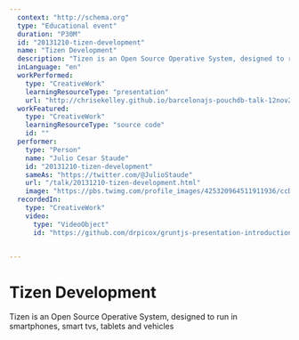 ```yaml
---
  context: "http://schema.org"
  type: "Educational event"
  duration: "P30M"
  id: "20131210-tizen-development"
  name: "Tizen Development"
  description: "Tizen is an Open Source Operative System, designed to run in smartphones, smart tvs, tablets and vehicles"
  inLanguage: "en"
  workPerformed: 
    type: "CreativeWork"
    learningResourceType: "presentation"
    url: "http://chrisekelley.github.io/barcelonajs-pouchdb-talk-12nov2013/"
  workFeatured: 
    type: "CreativeWork"
    learningResourceType: "source code"
    id: ""
  performer: 
    type: "Person"
    name: "Julio Cesar Staude"
    id: "20131210-tizen-development"
    sameAs: "https://twitter.com/@JulioStaude"
    url: "/talk/20131210-tizen-development.html"
    image: "https://pbs.twimg.com/profile_images/425320964511911936/ccDc0tMe.png"
  recordedIn: 
    type: "CreativeWork"
    video: 
      type: "VideoObject"
      id: "https://github.com/drpicox/gruntjs-presentation-introduction"


---
```

# Tizen Development

Tizen is an Open Source Operative System, designed to run in smartphones, smart tvs, tablets and vehicles